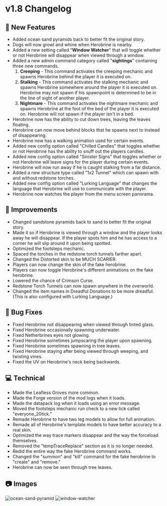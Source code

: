 # **v1.8 Changelog**

## **🚀 New Features**
- Added ocean sand pyramids back to better fit the original story.
- Dogs will now growl and whine when Herobrine is nearby.
- Added a new setting called "**Window Watcher**" that will toggle whether or not Herobrine will disappear when viewed through a window.
- Added a new admin command category called "**sightings**" containing three new commands.
    1. **Creeping** - This command activates the creeping mechanic and spawns Herobrine behind the player it is executed on.
    2. **Stalking** - This command activates the stalking mechanic and spawns Herobrine somewhere around the player it is executed on. Herobrine may not spawn if his spawnpoint is determined to be in the line of sight of another player.
    3. **Nightmare** - This command activates the nightmare mechanic and spawns Herobrine at the foot of the bed of the player it is executed on. Herobrine will not spawn if the player isn't in a bed.
- Herobrine now has the ability to cut down trees, leaving the leaves floating.
- Herobrine can now move behind blocks that he spawns next to instead of disappearing.
- Herobrine now has a walking animation used for certain events.
- Added new config option called "Chilled Candles" that toggles whether or not Herobrine has the ability to snuff out the players candles.
- Added new config option called "Sinister Signs" that toggles whether or not Herobrine will leave signs for the player during certain events.
- Herobrine will now run away if he is caught stalking from a far distance.
- Added a new structure type called "1x2 Tunnel" which can spawn with and without redstone torches.
- Added new config option called "Lurking Language" that changes the language that Herobrine will use to communicate with the player.
- Herobrine now watches the player from the menu screen panorama.

## **🔧 Improvements**
- Changed sandstone pyramids back to sand to better fit the original story.
- Made it so if Herobrine is viewed through a window and the player looks away he will disappear. If the player spots him and he has access to a corner he will slip around it upon being spotted.
- Optimized the footsteps mechanic.
- Spaced the torches in the redstone torch tunnels farther apart.
- Changed the Distorted skin to be MUCH SCARIER.
- Players can now change the skin of the fake herobrine.
- Players can now toggle Herobrine's different animations on the fake herobrine.
- Lowered the chance of Crimson Curse.
- Redstone Torch Tunnels can now spawn anywhere in the overworld.
- Changed the item names in Dreadful Donations to be more dreadful. (This is also configured with Lurking Language.)

## **🐛 Bug Fixes**
- Fixed Herobrine not disappearing when viewed through tinted glass.
- Fixed Herobrine occasionally spawning underwater.
- Fixed Netherbrines eyes not glowing.
- Fixed Herobrine sometimes jumpscaring the player upon spawning.
- Fixed Herobrine sometimes spawning in tree leaves.
- Fixed Herobrine staying after being viewed through weeping, and twisting vines.
- Fixed the UV on Herobrine's neck being backwards.

## **💻 Technical**
- Made the Leafless Groves more common.
- Made the Forge version of the mod logs when it loads.
- Made the datapack log when it loads using an error message.
- Moved the footsteps mechanic run check to a new tick called "everyone_20tick."
- Remade Herobrine to have two leg models to allow for full animation.
- Remade all of Herobrine's template models to have better accuracy to a real skin.
- Optimized the way trace markers disappear and the way the forceload themselves.
- Removed the "tempTraceReplace" section as it is no longer needed.
- Redid the entire way the fake Herobrine command works.
- Changed the "summon" and "kill" command for the fake herobrine to "create" and "remove."
- Herobrine can now be seen through tree leaves.

## **📷 Images** 
![ocean-sand-pyramid](https://cdn.lunareclipse.studio/img/projects/from-the-fog/changelog/ocean-sand-pyramid.png)
![window-watcher](https://cdn.lunareclipse.studio/img/projects/from-the-fog/changelog/window-watcher.png)